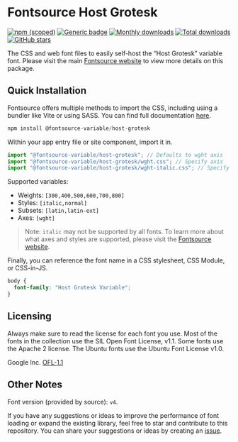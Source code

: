 # Fontsource Host Grotesk

[![npm (scoped)](https://img.shields.io/npm/v/@fontsource-variable/host-grotesk?color=brightgreen)](https://www.npmjs.com/package/@fontsource-variable/host-grotesk) [![Generic badge](https://img.shields.io/badge/fontsource-passing-brightgreen)](https://github.com/fontsource/fontsource) [![Monthly downloads](https://badgen.net/npm/dm/@fontsource-variable/host-grotesk)](https://github.com/fontsource/fontsource) [![Total downloads](https://badgen.net/npm/dt/@fontsource-variable/host-grotesk)](https://github.com/fontsource/fontsource) [![GitHub stars](https://img.shields.io/github/stars/fontsource/fontsource.svg?style=social&label=Star)](https://github.com/fontsource/fontsource/stargazers)

The CSS and web font files to easily self-host the “Host Grotesk” variable font. Please visit the main [Fontsource website](https://fontsource.org/fonts/host-grotesk) to view more details on this package.

## Quick Installation

Fontsource offers multiple methods to import the CSS, including using a bundler like Vite or using SASS. You can find full documentation [here](https://fontsource.org/docs/getting-started/introduction).

```javascript
npm install @fontsource-variable/host-grotesk
```

Within your app entry file or site component, import it in.

```javascript
import "@fontsource-variable/host-grotesk"; // Defaults to wght axis
import "@fontsource-variable/host-grotesk/wght.css"; // Specify axis
import "@fontsource-variable/host-grotesk/wght-italic.css"; // Specify axis and style
```

Supported variables:
- Weights: `[300,400,500,600,700,800]`
- Styles: `[italic,normal]`
- Subsets: `[latin,latin-ext]`
- Axes: `[wght]`

> Note: `italic` may not be supported by all fonts. To learn more about what axes and styles are supported, please visit the [Fontsource website](https://fontsource.org/fonts/host-grotesk).

Finally, you can reference the font name in a CSS stylesheet, CSS Module, or CSS-in-JS.

```css
body {
  font-family: "Host Grotesk Variable";
}
```

## Licensing
Always make sure to read the license for each font you use. Most of the fonts in the collection use the SIL Open Font License, v1.1. Some fonts use the Apache 2 license. The Ubuntu fonts use the Ubuntu Font License v1.0.

Google Inc.
[OFL-1.1](http://scripts.sil.org/OFL)

## Other Notes
Font version (provided by source): `v4`.

If you have any suggestions or ideas to improve the performance of font loading or expand the existing library, feel free to star and contribute to this repository. You can share your suggestions or ideas by creating an [issue](https://github.com/fontsource/fontsource/issues).